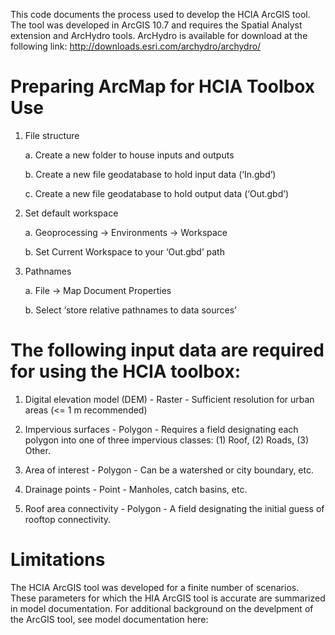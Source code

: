 This code documents the process used to develop the HCIA ArcGIS tool. The tool was developed in ArcGIS 10.7 and requires the Spatial Analyst extension and ArcHydro tools. ArcHydro is available for download at the following link: http://downloads.esri.com/archydro/archydro/

# Preparing ArcMap for HCIA Toolbox Use 

1.	File structure
  
    a.	Create a new folder to house inputs and outputs
    
    b.	Create a new file geodatabase to hold input data (‘In.gbd’)
    
    c.	Create a new file geodatabase to hold output data (‘Out.gbd’)
  
2.	Set default workspace
    
    a.	Geoprocessing -> Environments -> Workspace
    
    b.	Set Current Workspace to your ‘Out.gbd’ path
    
3.	Pathnames
    
    a.	File -> Map Document Properties 
    
    b.	Select ‘store relative pathnames to data sources’


# The following input data are required for using the HCIA toolbox:

1.	Digital elevation model (DEM) - 	Raster - Sufficient resolution for urban areas (<= 1 m recommended)

2.	Impervious surfaces	- Polygon - Requires a field designating each polygon into one of three impervious classes: (1) Roof, (2) Roads, (3) Other.

3.	Area of interest - Polygon - Can be a watershed or city boundary, etc.

4.	Drainage points -	Point	 - Manholes, catch basins, etc.

5.	Roof area connectivity - Polygon - A field designating the initial guess of rooftop connectivity.  


# Limitations

The HCIA ArcGIS tool was developed for a finite number of scenarios. These parameters for which the HIA ArcGIS tool is accurate are summarized in model documentation. For additional background on the develpment of the ArcGIS tool, see model documentation here: 
